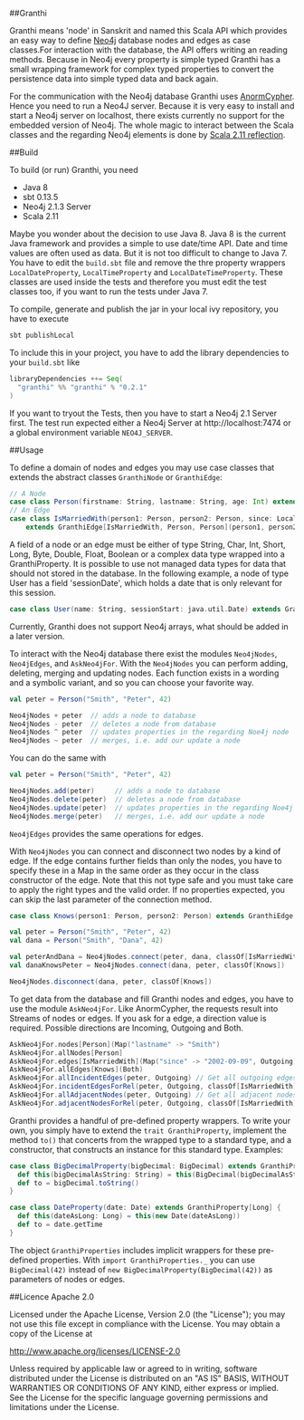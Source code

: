##Granthi

Granthi means 'node' in Sanskrit and named this Scala API which provides an easy way to define [Neo4j](http://neo4j.org) database nodes 
and edges as case classes.For interaction with the database, the API offers writing an reading methods. Because in Neo4j every property 
is simple typed Granthi has a small wrapping framework for complex typed properties to convert the persistence data into 
simple typed data and back again.

For the communication with the Neo4j database Granthi uses [AnormCypher](http://anormcypher.org). Hence you need to run a Neo4J server. 
Because it is very easy to install and start a Neo4j server on localhost, there exists currently no support for the embedded version 
of Neo4j. The whole magic to interact between the Scala classes and the regarding Neo4j elements is done by 
[Scala 2.11 reflection](http://docs.scala-lang.org/overviews/reflection/overview.html).

##Build 

To build (or run) Granthi, you need

- Java 8
- sbt 0.13.5
- Neo4j 2.1.3 Server 
- Scala 2.11

Maybe you wonder about the decision to use Java 8. Java 8 is the current Java framework and provides a simple to use date/time API. 
Date and time values are often used as data. But it is not too difficult to change to Java 7. You have to edit the `build.sbt` file
and remove the thre property wrappers `LocalDateProperty`, `LocalTimeProperty` and `LocalDateTimeProperty`. These classes are used 
inside the tests and therefore you must edit the test classes too, if you want to run the tests under Java 7.

To compile, generate and publish the jar in your local ivy repository, you have to execute

``` Scala
sbt publishLocal
```

To include this in your project, you have to add the library dependencies to your `build.sbt` like

``` Scala
libraryDependencies ++= Seq(
  "granthi" %% "granthi" % "0.2.1"
)
```

If you want to tryout the Tests, then you have to start a Neo4j 2.1 Server first. The test run expected either a Neo4j Server
at http://localhost:7474 or a global environment variable `NEO4J_SERVER`.

##Usage

To define a domain of nodes and edges you may use case classes that extends the abstract classes `GranthiNode` or `GranthiEdge`:

``` Scala
// A Node
case class Person(firstname: String, lastname: String, age: Int) extends GranthiNode[Person]
// An Edge
case class IsMarriedWith(person1: Person, person2: Person, since: LocalDateProperty) 
    extends GranthiEdge[IsMarriedWith, Person, Person](person1, person2)
```

A field of a node or an edge must be either of type String, Char, Int, Short, Long, Byte, Double, Float, Boolean or a complex data type
wrapped into a GranthiProperty. It is possible to use not managed data types for data that should not stored in the database. 
In the following example, a node of type User has a field 'sessionDate', which holds a date that is only relevant for this session.

``` Scala
case class User(name: String, sessionStart: java.util.Date) extends GranthiNode[User]
```

Currently, Granthi does not support Neo4j arrays, what should be added in a later version.

To interact with the Neo4j database there exist the modules `Neo4jNodes`, `Neo4jEdges`, and `AskNeo4jFor`. With the `Neo4jNodes` you can
perform adding, deleting, merging and updating nodes. Each function exists in a wording and a symbolic variant, and so you can choose your
favorite way.

``` Scala
val peter = Person("Smith", "Peter", 42)

Neo4jNodes + peter  // adds a node to database
Neo4jNodes - peter  // deletes a node from database
Neo4jNodes ^ peter  // updates properties in the regarding Noe4j node
Neo4jNodes ~ peter  // merges, i.e. add our update a node
```

You can do the same with

``` Scala
val peter = Person("Smith", "Peter", 42)

Neo4jNodes.add(peter)     // adds a node to database
Neo4jNodes.delete(peter)  // deletes a node from database
Neo4jNodes.update(peter)  // updates properties in the regarding Noe4j node
Neo4jNodes.merge(peter)   // merges, i.e. add our update a node
```

`Neo4jEdges` provides the same operations for edges. 

With `Neo4jNodes` you can connect and disconnect two nodes by a kind of edge. If the edge contains further fields than only the nodes, you
have to specify these in a Map in the same order as they occur in the class constructor of the edge. Note that this not type safe and you
must take care to apply the right types and the valid order. If no properties expected, you can skip the last parameter of the connection method. 

``` Scala
case class Knows(person1: Person, person2: Person) extends GranthiEdge[IsMarriedWith, Person, Person]

val peter = Person("Smith", "Peter", 42)
val dana = Person("Smith", "Dana", 42)

val peterAndDana = Neo4jNodes.connect(peter, dana, classOf[IsMarriedWith], Map("since" -> LocalDate.of(2002, 9, 9)))
val danaKnowsPeter = Neo4jNodes.connect(dana, peter, classOf[Knows])

Neo4jNodes.disconnect(dana, peter, classOf[Knows])
```

To get data from the database and fill Granthi nodes and edges, you have to use the module `AskNeo4jFor`. Like AnormCypher, the requests result
into Streams of nodes or edges. If you ask for a edge, a direction value is required. Possible directions are Incoming, Outgoing and Both.

``` Scala
AskNeo4jFor.nodes[Person](Map("lastname" -> "Smith")
AskNeo4jFor.allNodes[Person] 
AskNeo4jFor.edges[IsMarriedWith](Map("since" -> "2002-09-09", Outgoing)
AskNeo4jFor.allEdges[Knows](Both)
AskNeo4jFor.allIncidentEdges(peter, Outgoing) // Get all outgoing edges for person Peter
AskNeo4jFor.incidentEdgesForRel(peter, Outgoing, classOf[IsMarriedWith]) // Get all outgoing edges of type "IsMarriedWith" for person Peter
AskNeo4jFor.allAdjacentNodes(peter, Outgoing) // Get all adjacent nodes for person Peter
AskNeo4jFor.adjacentNodesForRel(peter, Outgoing, classOf[IsMarriedWith]) // Get all persons Peter is married with (hopefully only one)
```

Granthi provides a handful of pre-defined property wrappers. To write your own, you simply have to extend the `trait GranthiProperty`, implement
the method `to()` that concerts from the wrapped type to a standard type, and a constructor, that constructs an instance for this standard type. 
Examples: 

``` Scala
case class BigDecimalProperty(bigDecimal: BigDecimal) extends GranthiProperty[String] {
  def this(bigDecimalAsString: String) = this(BigDecimal(bigDecimalAsString))
  def to = bigDecimal.toString()
}

case class DateProperty(date: Date) extends GranthiProperty[Long] {
  def this(dateAsLong: Long) = this(new Date(dateAsLong))
  def to = date.getTime
}
```

The object `GranthiProperties` includes implicit wrappers for these pre-defined properties. With `import GranthiProperties._` you can use
`BigDecimal(42)` instead of `new BigDecimalProperty(BigDecimal(42))` as parameters of nodes or edges.
  
##Licence Apache 2.0

Licensed under the Apache License, Version 2.0 (the "License");
you may not use this file except in compliance with the License.
You may obtain a copy of the License at

http://www.apache.org/licenses/LICENSE-2.0

Unless required by applicable law or agreed to in writing, software
distributed under the License is distributed on an "AS IS" BASIS,
WITHOUT WARRANTIES OR CONDITIONS OF ANY KIND, either express or implied.
See the License for the specific language governing permissions and
limitations under the License.